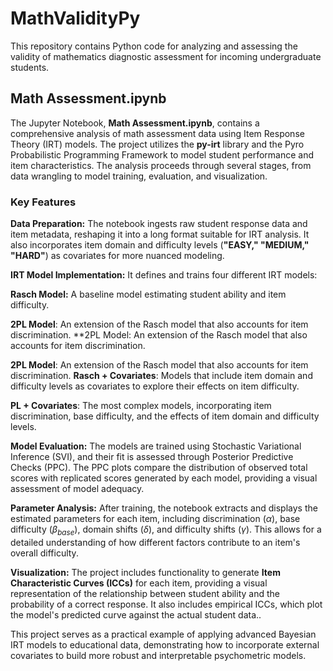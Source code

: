 # MathValidityPy
This repository contains Python code for analyzing and assessing the validity of mathematics diagnostic assessment for incoming undergraduate students.

## Math Assessment.ipynb
The Jupyter Notebook, **Math Assessment.ipynb**, contains a comprehensive analysis of math assessment data using Item Response Theory (IRT) models. The project utilizes the **py-irt** library and the Pyro Probabilistic Programming Framework to model student performance and item characteristics. The analysis proceeds through several stages, from data wrangling to model training, evaluation, and visualization.

### Key Features
**Data Preparation:** The notebook ingests raw student response data and item metadata, reshaping it into a long format suitable for IRT analysis. It also incorporates item domain and difficulty levels (**"EASY," "MEDIUM," "HARD"**) as covariates for more nuanced modeling.

**IRT Model Implementation:** It defines and trains four different IRT models:

**Rasch Model:** A baseline model estimating student ability and item difficulty.

**2PL Model**: An extension of the Rasch model that also accounts for item discrimination.
**2PL Model: An extension of the Rasch model that also accounts for item discrimination.

**2PL Model**: An extension of the Rasch model that also accounts for item discrimination.
**Rasch + Covariates**: Models that include item domain and difficulty levels as covariates to explore their effects on item difficulty.

**PL + Covariates**: The most complex models, incorporating item discrimination, base difficulty, and the effects of item domain and difficulty levels.

**Model Evaluation:** The models are trained using Stochastic Variational Inference (SVI), and their fit is assessed through Posterior Predictive Checks (PPC). The PPC plots compare the distribution of observed total scores with replicated scores generated by each model, providing a visual assessment of model adequacy.

**Parameter Analysis:** After training, the notebook extracts and displays the estimated parameters for each item, including discrimination ($\alpha$), base difficulty ($\beta_{base}$), domain shifts ($\delta$), and difficulty shifts ($\gamma$). This allows for a detailed understanding of how different factors contribute to an item's overall difficulty.

**Visualization:** The project includes functionality to generate **Item Characteristic Curves (ICCs)** for each item, providing a visual representation of the relationship between student ability and the probability of a correct response. It also includes empirical ICCs, which plot the model's predicted curve against the actual student data..

This project serves as a practical example of applying advanced Bayesian IRT models to educational data, demonstrating how to incorporate external covariates to build more robust and interpretable psychometric models.








